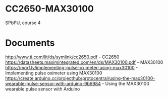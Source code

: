 # CC2650-MAX30100
SPbPU, course 4

# Documents
http://www.ti.com/lit/ds/symlink/cc2650.pdf - CC2650
https://datasheets.maximintegrated.com/en/ds/MAX30100.pdf - MAX30100
https://morf.lv/implementing-pulse-oximeter-using-max30100 - Implementing pulse oximeter using MAX30100  
https://create.arduino.cc/projecthub/protocentral/using-the-max30100-wearable-pulse-sensor-with-arduino-9b6984 - Using the MAX30100 wearable pulse sensor with Arduino  
